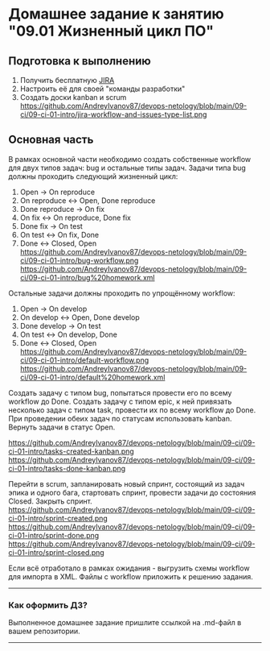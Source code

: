 # Домашнее задание к занятию "09.01 Жизненный цикл ПО"

## Подготовка к выполнению
1. Получить бесплатную [JIRA](https://www.atlassian.com/ru/software/jira/free)
2. Настроить её для своей "команды разработки"
3. Создать доски kanban и scrum  
https://github.com/AndreyIvanov87/devops-netology/blob/main/09-ci/09-ci-01-intro/jira-workflow-and-issues-type-list.png  

## Основная часть
В рамках основной части необходимо создать собственные workflow для двух типов задач: bug и остальные типы задач. Задачи типа bug должны проходить следующий жизненный цикл:
1. Open -> On reproduce
2. On reproduce <-> Open, Done reproduce
3. Done reproduce -> On fix
4. On fix <-> On reproduce, Done fix
5. Done fix -> On test
6. On test <-> On fix, Done
7. Done <-> Closed, Open  
https://github.com/AndreyIvanov87/devops-netology/blob/main/09-ci/09-ci-01-intro/bug-workflow.png  
https://github.com/AndreyIvanov87/devops-netology/blob/main/09-ci/09-ci-01-intro/bug%20homework.xml  

Остальные задачи должны проходить по упрощённому workflow:
1. Open -> On develop
2. On develop <-> Open, Done develop
3. Done develop -> On test
4. On test <-> On develop, Done
5. Done <-> Closed, Open  
https://github.com/AndreyIvanov87/devops-netology/blob/main/09-ci/09-ci-01-intro/default-workflow.png  
https://github.com/AndreyIvanov87/devops-netology/blob/main/09-ci/09-ci-01-intro/default%20homework.xml  

Создать задачу с типом bug, попытаться провести его по всему workflow до Done. Создать задачу с типом epic, к ней привязать несколько задач с типом task, провести их по всему workflow до Done. При проведении обеих задач по статусам использовать kanban. Вернуть задачи в статус Open.  

https://github.com/AndreyIvanov87/devops-netology/blob/main/09-ci/09-ci-01-intro/tasks-created-kanban.png  
https://github.com/AndreyIvanov87/devops-netology/blob/main/09-ci/09-ci-01-intro/tasks-done-kanban.png  

Перейти в scrum, запланировать новый спринт, состоящий из задач эпика и одного бага, стартовать спринт, провести задачи до состояния Closed. Закрыть спринт.  
https://github.com/AndreyIvanov87/devops-netology/blob/main/09-ci/09-ci-01-intro/sprint-created.png   
https://github.com/AndreyIvanov87/devops-netology/blob/main/09-ci/09-ci-01-intro/sprint-done.png  
https://github.com/AndreyIvanov87/devops-netology/blob/main/09-ci/09-ci-01-intro/sprint-closed.png  

Если всё отработало в рамках ожидания - выгрузить схемы workflow для импорта в XML. Файлы с workflow приложить к решению задания.

---

### Как оформить ДЗ?

Выполненное домашнее задание пришлите ссылкой на .md-файл в вашем репозитории.

---

